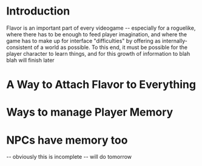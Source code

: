 # Introduction #
Flavor is an important part of every videogame -- especially for a roguelike, where there has to be enough to feed player imagination, and where the game has to make up for interface "difficulties" by offering as internally-consistent of a world as possible. To this end, it must be possible for the player character to learn things, and for this growth of information to blah blah will finish later


# A Way to Attach Flavor to Everything #



# Ways to manage Player Memory #



# NPCs have memory too #


-- obviously this is incomplete -- will do tomorrow